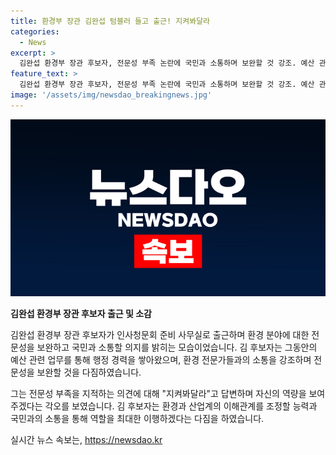 ```yaml
---
title: 환경부 장관 김완섭 텀블러 들고 출근! 지켜봐달라
categories:
  - News
excerpt: >
  김완섭 환경부 장관 후보자, 전문성 부족 논란에 국민과 소통하며 보완할 것 강조. 예산 관련 공직 경험을 강조하며 환경 예산 가장 많이 다뤘지만 전문성은 보완해야 밝히고, 환경과 산업계 이해관계 조정 가능성에 대해 지켜봐달라고 답변. 대외협력, 타부처 협의 등 다양한 역할을 최대한 수행이라고 밝혔다. 
feature_text: >
  김완섭 환경부 장관 후보자, 전문성 부족 논란에 국민과 소통하며 보완할 것 강조. 예산 관련 공직 경험을 강조하며 환경 예산 가장 많이 다뤘지만 전문성은 보완해야 밝히고, 환경과 산업계 이해관계 조정 가능성에 대해 지켜봐달라고 답변. 대외협력, 타부처 협의 등 다양한 역할을 최대한 수행이라고 밝혔다. 
image: '/assets/img/newsdao_breakingnews.jpg'
---
```


<p><img src="/assets/img/newsdao_breakingnews.jpg" alt="flaretime 속보" /></p>

<p><b>김완섭 환경부 장관 후보자 출근 및 소감</b></p>

<p>김완섭 환경부 장관 후보자가 인사청문회 준비 사무실로 출근하며 환경 분야에 대한 전문성을 보완하고 국민과 소통할 의지를 밝히는 모습이었습니다. 김 후보자는 그동안의 예산 관련 업무를 통해 행정 경력을 쌓아왔으며, 환경 전문가들과의 소통을 강조하며 전문성을 보완할 것을 다짐하였습니다.</p>

<p>그는 전문성 부족을 지적하는 의견에 대해 "지켜봐달라"고 답변하며 자신의 역량을 보여주겠다는 각오를 보였습니다. 김 후보자는 환경과 산업계의 이해관계를 조정할 능력과 국민과의 소통을 통해 역할을 최대한 이행하겠다는 다짐을 하였습니다.</p>
실시간 뉴스 속보는, <a href="https://newsdao.kr" rel="dofollow">https://newsdao.kr</a>


